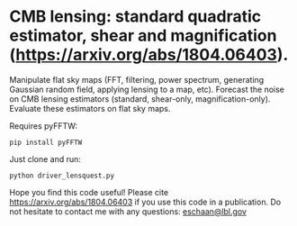 #  CMB lensing: standard quadratic estimator, shear and magnification (https://arxiv.org/abs/1804.06403).

Manipulate flat sky maps (FFT, filtering, power spectrum, generating Gaussian random field, applying lensing to a map, etc).
Forecast the noise on CMB lensing estimators (standard, shear-only, magnification-only).
Evaluate these estimators on flat sky maps.

Requires pyFFTW:
```
pip install pyFFTW
```
Just clone and run:
```
python driver_lensquest.py
```
Hope you find this code useful! Please cite https://arxiv.org/abs/1804.06403 if you use this code in a publication. Do not hesitate to contact me with any questions: eschaan@lbl.gov

